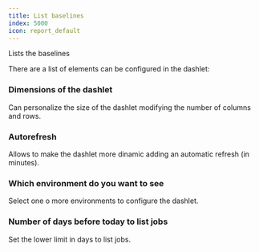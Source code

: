 ```yaml
---
title: List baselines
index: 5000
icon: report_default
---
```


Lists the baselines

There are a list of elements can be configured in the dashlet:


### Dimensions of the dashlet

Can personalize the size of the dashlet modifying the number of columns and rows.

### Autorefresh

Allows to make the dashlet more dinamic adding an automatic refresh (in minutes).

### Which environment do you want to see

Select one o more environments to configure the dashlet.

### Number of days before today to list jobs

Set the lower limit in days to list jobs.